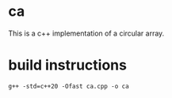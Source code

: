 # ca
This is a c++ implementation of a circular array.

# build instructions
    g++ -std=c++20 -Ofast ca.cpp -o ca
